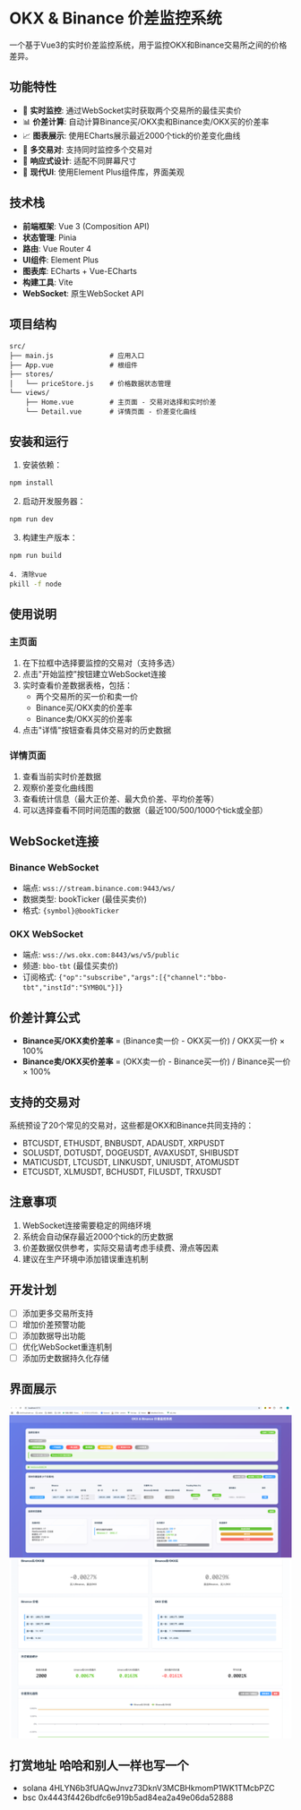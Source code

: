 # OKX & Binance 价差监控系统

一个基于Vue3的实时价差监控系统，用于监控OKX和Binance交易所之间的价格差异。

## 功能特性

- 🔄 **实时监控**: 通过WebSocket实时获取两个交易所的最佳买卖价
- 📊 **价差计算**: 自动计算Binance买/OKX卖和Binance卖/OKX买的价差率
- 📈 **图表展示**: 使用ECharts展示最近2000个tick的价差变化曲线
- 🎯 **多交易对**: 支持同时监控多个交易对
- 📱 **响应式设计**: 适配不同屏幕尺寸
- 🎨 **现代UI**: 使用Element Plus组件库，界面美观

## 技术栈

- **前端框架**: Vue 3 (Composition API)
- **状态管理**: Pinia
- **路由**: Vue Router 4
- **UI组件**: Element Plus
- **图表库**: ECharts + Vue-ECharts
- **构建工具**: Vite
- **WebSocket**: 原生WebSocket API

## 项目结构

```
src/
├── main.js              # 应用入口
├── App.vue              # 根组件
├── stores/
│   └── priceStore.js    # 价格数据状态管理
└── views/
    ├── Home.vue         # 主页面 - 交易对选择和实时价差
    └── Detail.vue       # 详情页面 - 价差变化曲线
```

## 安装和运行

1. 安装依赖：
```bash
npm install
```

2. 启动开发服务器：
```bash
npm run dev
```

3. 构建生产版本：
```bash
npm run build

4. 清除vue
pkill -f node
```

## 使用说明

### 主页面
1. 在下拉框中选择要监控的交易对（支持多选）
2. 点击"开始监控"按钮建立WebSocket连接
3. 实时查看价差数据表格，包括：
   - 两个交易所的买一价和卖一价
   - Binance买/OKX卖的价差率
   - Binance卖/OKX买的价差率
4. 点击"详情"按钮查看具体交易对的历史数据

### 详情页面
1. 查看当前实时价差数据
2. 观察价差变化曲线图
3. 查看统计信息（最大正价差、最大负价差、平均价差等）
4. 可以选择查看不同时间范围的数据（最近100/500/1000个tick或全部）

## WebSocket连接

### Binance WebSocket
- 端点: `wss://stream.binance.com:9443/ws/`
- 数据类型: bookTicker (最佳买卖价)
- 格式: `{symbol}@bookTicker`

### OKX WebSocket
- 端点: `wss://ws.okx.com:8443/ws/v5/public`
- 频道: `bbo-tbt` (最佳买卖价)
- 订阅格式: `{"op":"subscribe","args":[{"channel":"bbo-tbt","instId":"SYMBOL"}]}`

## 价差计算公式

- **Binance买/OKX卖价差率** = (Binance卖一价 - OKX买一价) / OKX买一价 × 100%
- **Binance卖/OKX买价差率** = (OKX卖一价 - Binance买一价) / Binance买一价 × 100%

## 支持的交易对

系统预设了20个常见的交易对，这些都是OKX和Binance共同支持的：

- BTCUSDT, ETHUSDT, BNBUSDT, ADAUSDT, XRPUSDT
- SOLUSDT, DOTUSDT, DOGEUSDT, AVAXUSDT, SHIBUSDT
- MATICUSDT, LTCUSDT, LINKUSDT, UNIUSDT, ATOMUSDT
- ETCUSDT, XLMUSDT, BCHUSDT, FILUSDT, TRXUSDT

## 注意事项

1. WebSocket连接需要稳定的网络环境
2. 系统会自动保存最近2000个tick的历史数据
3. 价差数据仅供参考，实际交易请考虑手续费、滑点等因素
4. 建议在生产环境中添加错误重连机制

## 开发计划

- [ ] 添加更多交易所支持
- [ ] 增加价差预警功能
- [ ] 添加数据导出功能
- [ ] 优化WebSocket重连机制
- [ ] 添加历史数据持久化存储 

## 界面展示
![主页展示 ](./example_image/主页.png)
![详情页展示 ](./example_image/详情页.png)

## 打赏地址 哈哈和别人一样也写一个
- solana 4HLYN6b3fUAQwJnvz73DknV3MCBHkmomP1WK1TMcbPZC
- bsc 0x4443f4426bdfc6e919b5ad84ea2a49e06da52888